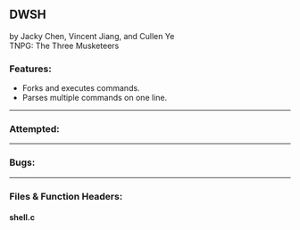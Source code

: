 ## DWSH
by Jacky Chen, Vincent Jiang, and Cullen Ye\
TNPG: The Three Musketeers

### Features:
- Forks and executes commands.
- Parses multiple commands on one line.

---

### Attempted:

---

### Bugs:

---

### Files & Function Headers:
#### shell.c
